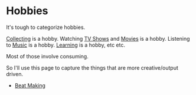 # Hobbies

It's tough to categorize hobbies.

[Collecting](/pages/collections/index.md) is a hobby. Watching [TV Shows](/pages/tv-shows/index.md) and [Movies](/pages/movies/index.md) is a hobby. Listening to [Music](/pages/music/index.md) is a hobby. [Learning](/pages/learning/index.md) is a hobby, etc etc.

Most of those involve consuming.

So I'll use this page to capture the things that are more creative/output driven.

* [Beat Making](/pages/beat-making/index.md)

